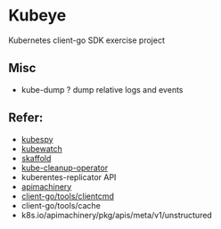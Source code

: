 # Kubeye

Kubernetes client-go SDK exercise project

## Misc
- kube-dump ? dump relative logs and events

## Refer:
- [kubespy](https://github.com/pulumi/kubespy)
- [kubewatch](https://github.com/bitnami-labs/kubewatch/blob/master/pkg/utils/k8sutil.go)
- [skaffold](https://github.com/bitnami-labs/kubewatch/blob/master/pkg/utils/k8sutil.go)
- [kube-cleanup-operator](https://github.com/lwolf/kube-cleanup-operator)
- kuberentes-replicator
API
- [apimachinery](https://godoc.org/k8s.io/apimachinery)
- [client-go/tools/clientcmd](https://godoc.org/k8s.io/client-go/tools/clientcmd)
- client-go/tools/cache
- k8s.io/apimachinery/pkg/apis/meta/v1/unstructured